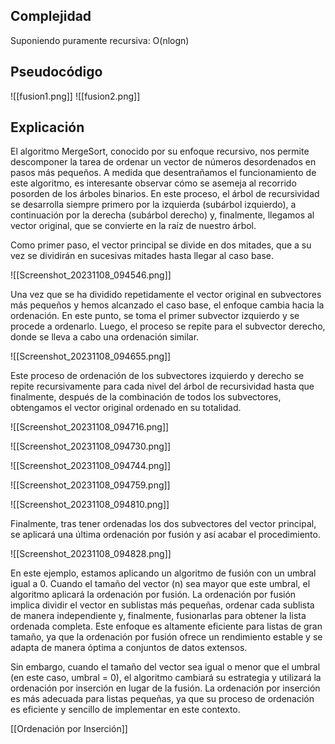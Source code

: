 ## Complejidad

Suponiendo puramente recursiva: O(nlogn)
## Pseudocódigo

![[fusion1.png]]
![[fusion2.png]]
## Explicación 

El algoritmo MergeSort, conocido por su enfoque recursivo, nos permite descomponer la tarea de ordenar un vector de números desordenados en pasos más pequeños. A medida que desentrañamos el funcionamiento de este algoritmo, es interesante observar cómo se asemeja al recorrido posorden de los árboles binarios. En este proceso, el árbol de recursividad se desarrolla siempre primero por la izquierda (subárbol izquierdo), a continuación por la derecha (subárbol derecho) y, finalmente, llegamos al vector original, que se convierte en la raíz de nuestro árbol.

Como primer paso, el vector principal se divide en dos mitades, que a su vez se dividirán en sucesivas mitades hasta llegar al caso base.

![[Screenshot_20231108_094546.png]]

Una vez que se ha dividido repetidamente el vector original en subvectores más pequeños y hemos alcanzado el caso base, el enfoque cambia hacia la ordenación. En este punto, se toma el primer subvector izquierdo y se procede a ordenarlo. Luego, el proceso se repite para el subvector derecho, donde se lleva a cabo una ordenación similar.

![[Screenshot_20231108_094655.png]]

Este proceso de ordenación de los subvectores izquierdo y derecho se repite recursivamente para cada nivel del árbol de recursividad hasta que finalmente, después de la combinación de todos los subvectores, obtengamos el vector original ordenado en su totalidad.

![[Screenshot_20231108_094716.png]]

![[Screenshot_20231108_094730.png]]

![[Screenshot_20231108_094744.png]]

![[Screenshot_20231108_094759.png]]

![[Screenshot_20231108_094810.png]]

Finalmente, tras tener ordenadas los dos subvectores del vector principal, se aplicará una última ordenación por fusión y así acabar el procedimiento.

![[Screenshot_20231108_094828.png]]

En este ejemplo, estamos aplicando un algoritmo de fusión con un umbral igual a 0. Cuando el tamaño del vector (n) sea mayor que este umbral, el algoritmo aplicará la ordenación por fusión. La ordenación por fusión implica dividir el vector en sublistas más pequeñas, ordenar cada sublista de manera independiente y, finalmente, fusionarlas para obtener la lista ordenada completa. Este enfoque es altamente eficiente para listas de gran tamaño, ya que la ordenación por fusión ofrece un rendimiento estable y se adapta de manera óptima a conjuntos de datos extensos.

Sin embargo, cuando el tamaño del vector sea igual o menor que el umbral (en este caso, umbral = 0), el algoritmo cambiará su estrategia y utilizará la ordenación por inserción en lugar de la fusión. La ordenación por inserción es más adecuada para listas pequeñas, ya que su proceso de ordenación es eficiente y sencillo de implementar en este contexto.

[[Ordenación por Inserción]]